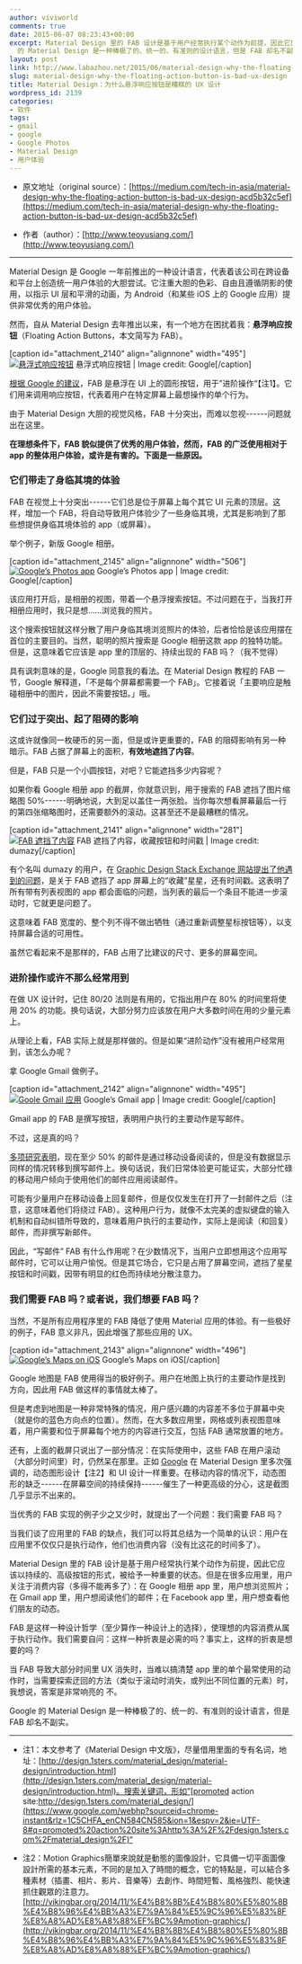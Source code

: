 ```yaml
---
author: viviworld
comments: true
date: 2015-06-07 08:23:43+00:00
excerpt: Material Design 里的 FAB 设计是基于用户经常执行某个动作为前提，因此它应该以持续的、高级按钮的形式，被给予一种重要的状态。Google
  的 Material Design 是一种棒极了的、统一的、有准则的设计语言，但是 FAB 却名不副实。
layout: post
link: http://www.labazhou.net/2015/06/material-design-why-the-floating-action-button-is-bad-ux-design/
slug: material-design-why-the-floating-action-button-is-bad-ux-design
title: Material Design：为什么悬浮响应按钮是糟糕的 UX 设计
wordpress_id: 2139
categories:
- 软件
tags:
- gmail
- google
- Google Photos
- Material Design
- 用户体验
---
```



	
  * 原文地址（original source）：[https://medium.com/tech-in-asia/material-design-why-the-floating-action-button-is-bad-ux-design-acd5b32c5ef](https://medium.com/tech-in-asia/material-design-why-the-floating-action-button-is-bad-ux-design-acd5b32c5ef)

	
  * 作者（author）：[http://www.teoyusiang.com/](http://www.teoyusiang.com/)





* * *



Material Design 是 Google 一年前推出的一种设计语言，代表着该公司在跨设备和平台上创造统一用户体验的大胆尝试。它注重大胆的色彩、自由且遵循阴影的使用，以指示 UI 层和平滑的动画，为 Android（和某些 iOS 上的 Google 应用）提供非常优秀的用户体验。

然而，自从 Material Design 去年推出以来，有一个地方在困扰着我：**悬浮响应按钮**（Floating Action Buttons，本文简写为 FAB）。

[caption id="attachment_2140" align="alignnone" width="495"][![悬浮式响应按钮](http://www.labazhou.net/wp-content/uploads/2015/06/floating-action-button.png)](http://www.labazhou.net/wp-content/uploads/2015/06/floating-action-button.png) 悬浮式响应按钮 | Image credit: Google[/caption]

[根据 Google 的建议](http://www.google.com/design/spec/components/buttons-floating-action-button.html#)，FAB 是悬浮在 UI 上的圆形按钮，用于”进阶操作“【注1】。它们用来调用响应按钮，代表着用户在特定屏幕上最想操作的单个行为。

由于 Material Design 大胆的视觉风格，FAB 十分突出，而难以忽视------问题就出在这里。

**在理想条件下，FAB 貌似提供了优秀的用户体验，然而，FAB 的广泛使用相对于 app 的整体用户体验，或许是有害的。下面是一些原因。**


### 它们带走了身临其境的体验


FAB 在视觉上十分突出------它们总是位于屏幕上每个其它 UI 元素的顶层。这样，增加一个 FAB，将自动导致用户体验少了一些身临其境，尤其是影响到了那些想提供身临其境体验的 app（或屏幕）。

举个例子，新版 Google 相册。

[caption id="attachment_2145" align="alignnone" width="506"][![Google’s Photos app ](http://www.labazhou.net/wp-content/uploads/2015/06/google-photos.png)](http://www.labazhou.net/wp-content/uploads/2015/06/google-photos.png) Google’s Photos app | Image credit: Google[/caption]

该应用打开后，是相册的视图，带着一个悬浮搜索按钮。不过问题在于，当我打开相册应用时，我只是想……浏览我的照片。

这个搜索按钮就这样分散了用户身临其境浏览照片的体验，后者恰恰是该应用摆在首位的主要目的。当然，聪明的照片搜索是 Google 相册这款 app 的独特功能。但是，这意味着它应该是 app 里的顶层的、持续出现的 FAB 吗？（我不觉得）

具有讽刺意味的是，Google 同意我的看法。在 Material Design 教程的 FAB 一节，Google 解释道，「不是每个屏幕都需要一个 FAB」。它接着说「主要响应是触碰相册中的图片，因此不需要按钮。」哦。


### 它们过于突出、起了阻碍的影响


这或许就像同一枚硬币的另一面，但是或许更重要的，FAB 的阻碍影响有另一种暗示。FAB 占据了屏幕上的面积，**有效地遮挡了内容**。

但是，FAB 只是一个小圆按钮，对吧？它能遮挡多少内容呢？

如果你看 Google 相册 app 的截屏，你就意识到，用于搜索的 FAB 遮挡了图片缩略图 50%------明确地说，大到足以盖住一两张脸。当你每次想看屏幕最后一行的第四张缩略图时，还需要额外的滚动。这甚至还不是最糟糕的情况。

[caption id="attachment_2141" align="alignnone" width="281"][![FAB 遮挡了内容](http://www.labazhou.net/wp-content/uploads/2015/06/google-gmail-inbox.png)](http://www.labazhou.net/wp-content/uploads/2015/06/google-gmail-inbox.png) FAB 遮挡了内容，收藏按钮和时间戳 | Image credit: dumazy[/caption]

有个名叫 dumazy 的用户，在 [Graphic Design Stack Exchange 网站提出了他遇到的问题](http://graphicdesign.stackexchange.com/questions/50412/how-do-i-keep-my-floating-action-button-from-blocking-other-components)，是关于 FAB 遮挡了 app 屏幕上的“收藏”星星，还有时间戳。这表明了所有带有列表视图的 app 都会面临的问题，当列表的最后一个条目不能进一步滚动时，它就更是问题了。

这意味着 FAB 宽度的、整个列不得不做出牺牲（通过重新调整星标按钮等），以支持屏幕合适的可用性。

虽然它看起来不是那样的，FAB 占用了比建议的尺寸、更多的屏幕空间。


### 进阶操作或许不那么经常用到


在做 UX 设计时，记住 80/20 法则是有用的，它指出用户在 80% 的时间里将使用 20% 的功能。换句话说，大部分努力应该放在用户大多数时间在用的少量元素上。

从理论上看，FAB 实际上就是那样做的。但是如果“进阶动作”没有被用户经常用到，该怎么办呢？

拿 Google Gmail 做例子。

[caption id="attachment_2142" align="alignnone" width="495"][![Goole Gmail 应用](http://www.labazhou.net/wp-content/uploads/2015/06/google-gmail.png)](http://www.labazhou.net/wp-content/uploads/2015/06/google-gmail.png) Google’s Gmail app | Image credit: Google[/caption]

Gmail app 的 FAB 是撰写按钮，表明用户执行的主要动作是写邮件。

不过，这是真的吗？

[多项](http://venturebeat.com/2014/01/22/65-of-all-email-gets-opened-first-on-a-mobile-device-and-thats-great-news-for-marketers/)[研究](https://litmus.com/blog/48-of-emails-are-opened-on-mobile-gmail-opens-down-20-since-tabs)[表明](http://www.emailmonday.com/mobile-email-usage-statistics)，现在至少 50% 的邮件是通过移动设备阅读的，但是没有数据显示同样的情况转移到撰写邮件上。换句话说，我们日常体验更可能证实，大部分忙碌的移动用户倾向于使用他们的邮件应用阅读邮件。

可能有少量用户在移动设备上回复邮件，但是仅仅发生在打开了一封邮件之后（注意，这意味着他们将绕过 FAB）。这种用户行为，就像不太完美的虚拟键盘的输入机制和自动纠错所导致的，意味着用户执行的主要动作，实际上是阅读（和回复）邮件，而非撰写新邮件。

因此，“写邮件” FAB 有什么作用呢？在少数情况下，当用户立即想用这个应用写邮件时，它可以让用户愉悦。但是其它场合，它只是占用了屏幕空间，遮挡了星星按钮和时间戳，因带有明显的红色而持续地分散注意力。


### 我们需要 FAB 吗？或者说，我们想要 FAB 吗？


当然，不是所有应用程序里的 FAB 降低了使用 Material 应用的体验。有一些极好的例子，FAB 意义非凡，因此增强了那些应用的 UX。

[caption id="attachment_2143" align="alignnone" width="496"][![Google’s Maps on iOS](http://www.labazhou.net/wp-content/uploads/2015/06/google-maps.png)](http://www.labazhou.net/wp-content/uploads/2015/06/google-maps.png) Google’s Maps on iOS[/caption]

Google 地图是 FAB 使用得当的极好例子。用户在地图上执行的主要动作是找到方向，因此用 FAB 做这样的事情就太棒了。

但是考虑到地图是一种非常特殊的情况，用户感兴趣的内容差不多位于屏幕中央（就是你的蓝色方向点的位置）。然而，在大多数应用里，网格或列表视图意味着，用户需要和位于屏幕每个地方的内容进行交互，包括 FAB 通常放置的地方。

还有，上面的截屏只说出了一部分情况：在实际使用中，这些 FAB 在用户滚动（大部分时间里）时，仍然呆在那里。正如 [Google](http://www.labazhou.net/2014/05/google-is-breaking-the-internet/) 在 Material Design 里多次强调的，动态图形设计【注2】和 UI 设计一样重要。在移动内容的情况下，动态图形的缺乏------在屏幕空间的持续保持------催生了一种更高级的分心，这是截图几乎显示不出来的。

当优秀的 FAB 实现的例子少之又少时，就提出了一个问题：我们需要 FAB 吗？

当我们谈了应用里的 FAB 的缺点，我们可以将其总结为一个简单的认识：用户在应用里不仅仅只是执行动作，他们也消费内容（没有比这花的时间多了）。

Material Design 里的 FAB 设计是基于用户经常执行某个动作为前提，因此它应该以持续的、高级按钮的形式，被给予一种重要的状态。但是在很多应用里，用户关注于消费内容（多得不能再多了）：在 Google 相册 app 里，用户想浏览照片；在 Gmail app 里，用户想阅读他们的邮件；在 Facebook app 里，用户想查看他们朋友的动态。

FAB 是这样一种设计哲学（至少算作一种设计上的选择），使理想的内容消费从属于执行动作。我们需要自问：这样一种折衷是必需的吗？事实上，这样的折衷是想要的吗？

当 FAB 导致大部分时间里 UX 消失时，当难以搞清楚 app 里的单个最常使用的动作时，当需要探索迂回的方法（类似于滚动时消失，或列出不同位置的元素）时，我想说，答案是非常响亮的 不。

Google 的 Material Design 是一种棒极了的、统一的、有准则的设计语言，但是 FAB 却名不副实。



* * *






	
  * 注1：本文参考了《Material Design 中文版》，尽量借用里面的专有名词，地址：[http://design.1sters.com/material_design/material-design/introduction.html](http://design.1sters.com/material_design/material-design/introduction.html)。搜索关键词，形如”[promoted action site:http://design.1sters.com/material_design/](https://www.google.com/webhp?sourceid=chrome-instant&rlz=1C5CHFA_enCN584CN585&ion=1&espv=2&ie=UTF-8#q=promoted%20action%20site%3Ahttp%3A%2F%2Fdesign.1sters.com%2Fmaterial_design%2F)“

	
  * 注2：Motion Graphics簡單來說就是動態的圖像設計，它具備一切平面圖像設計所需的基本元素，不同的是加入了時間的概念，它的特點是，可以結合多種素材（插畫、相片、影片、音樂等）去創作、時間短暫、風格強烈、能快速抓住觀眾的注意力。[http://vikingbar.org/2014/11/%E4%B8%8B%E4%B8%80%E5%80%8B%E4%B8%96%E4%BB%A3%E7%9A%84%E5%9C%96%E5%83%8F%E8%A8%AD%E8%A8%88%EF%BC%9Amotion-graphics/](http://vikingbar.org/2014/11/%E4%B8%8B%E4%B8%80%E5%80%8B%E4%B8%96%E4%BB%A3%E7%9A%84%E5%9C%96%E5%83%8F%E8%A8%AD%E8%A8%88%EF%BC%9Amotion-graphics/)


